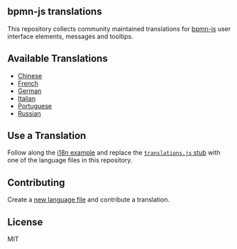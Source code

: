 ## bpmn-js translations

This repository collects community maintained translations for [bpmn-js](https://github.com/bpmn-io/bpmn-js) user interface elements, messages and tooltips.


## Available Translations

* [Chinese](./translations/zn.js)
* [French](./translations/fr.js)
* [German](./translations/de.js)
* [Italian](./translations/it.js)
* [Portuguese](./translations/pt.js)
* [Russian](./translations/ru.js)


## Use a Translation

Follow along the [i18n example](https://github.com/bpmn-io/bpmn-js-examples/tree/master/i18n) and replace the [`translations.js` stub](https://github.com/bpmn-io/bpmn-js-examples/blob/master/i18n/app/customTranslate/translations.js) with one of the language files in this repository.


## Contributing

Create a [new language file](https://github.com/bpmn-io/bpmn-js-i18n/new/master/translations) and contribute a translation.


## License

MIT

